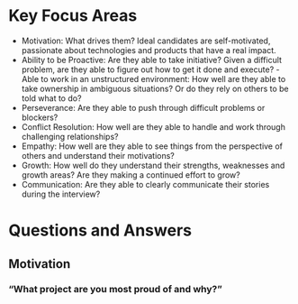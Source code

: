 # Key Focus Areas

- Motivation: What drives them? Ideal candidates are self-motivated, passionate about technologies and products that have a real impact.
- Ability to be Proactive: Are they able to take initiative? Given a difficult problem, are they able to figure out how to get it done and execute?
-Able to work in an unstructured environment: How well are they able to take ownership in ambiguous situations?  Or do they rely on others to be told what to do?
- Perseverance: Are they able to push through difficult problems or blockers?
- Conflict Resolution: How well are they able to handle and work through challenging relationships?
- Empathy: How well are they able to see things from the perspective of others and understand their motivations?
- Growth: How well do they understand their strengths, weaknesses and growth areas? Are they making a continued effort to grow?
- Communication: Are they able to clearly communicate their stories during the interview?

# Questions and Answers

## Motivation

### “What project are you most proud of and why?” 
